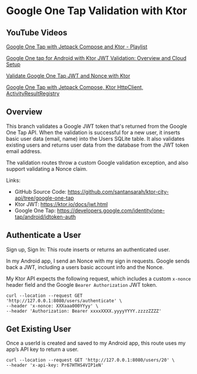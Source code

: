 # Google One Tap Validation with Ktor

## YouTube Videos

[Google One Tap with Jetpack Compose and Ktor - Playlist](https://www.youtube.com/playlist?list=PLzxawGXQRFswx9iqiCCnrDtYJw1zwGLkd)

[Google One tap for Android with Ktor JWT Validation: Overview and Cloud Setup](https://youtu.be/WsnNiQje1o8)

[Validate Google One Tap JWT and Nonce with Ktor](https://youtu.be/Q7PgQdXfETU)

[Google One Tap with Jetpack Compose, Ktor HttpClient, ActivityResultRegistry](https://youtu.be/O_SBoS8aH7w)

## Overview

This branch validates a Google JWT token that's returned from the Google One Tap API.
When the validation is successful for a new user, it inserts  basic user data (email, name)
into the Users SQLite table. It also validates existing users and returns  user data from the
database from the JWT token email address.

The validation routes throw a custom Google validation exception, and also support validating
a Nonce claim.

Links:

* GitHub Source Code: https://github.com/santansarah/ktor-city-api/tree/google-one-tap
* Ktor JWT: https://ktor.io/docs/jwt.html
* Google One Tap: https://developers.google.com/identity/one-tap/android/idtoken-auth

## Authenticate a User

Sign up, Sign In: This route inserts or returns an authenticated user.

In my Android app, I send an Nonce with my sign in requests. Google sends back a JWT,
including a users basic account info and the Nonce.

My Ktor API expects the following request, which includes a custom `x-nonce` header field
and the Google `Bearer Authorization` JWT token.

```
curl --location --request GET 'http://127.0.0.1:8080/users/authenticate' \
--header 'x-nonce: XXXaaa000YYyy' \
--header 'Authorization: Bearer xxxxXXXX.yyyyYYYY.zzzzZZZZ'
```

## Get Existing User

Once a userId is created and saved to my Android app, this route uses my app’s API key to return a user.

```
curl --location --request GET 'http://127.0.0.1:8080/users/20' \
--header 'x-api-key: Pr67HTHS4VIP1eN'
```